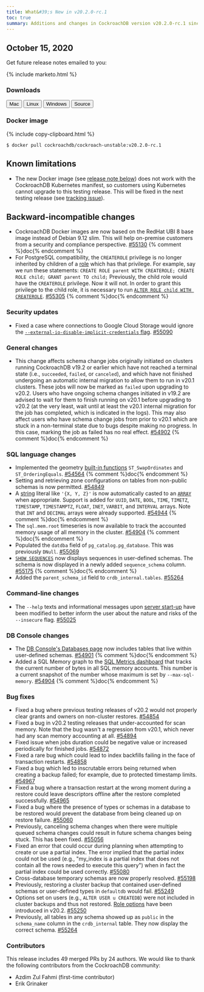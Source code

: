 ```yaml
---
title: What&#39;s New in v20.2.0-rc.1
toc: true
summary: Additions and changes in CockroachDB version v20.2.0-rc.1 since version v20.2.0-beta.4
---
```


## October 15, 2020

Get future release notes emailed to you:

{% include marketo.html %}

### Downloads

<div id="os-tabs" class="clearfix os-tabs_button-outline-primary">
    <a href="https://binaries.cockroachdb.com/cockroach-v20.2.0-rc.1.darwin-10.9-amd64.tgz"><button id="mac" data-eventcategory="mac-binary-release-notes">Mac</button></a>
    <a href="https://binaries.cockroachdb.com/cockroach-v20.2.0-rc.1.linux-amd64.tgz"><button id="linux" data-eventcategory="linux-binary-release-notes">Linux</button></a>
    <a href="https://binaries.cockroachdb.com/cockroach-v20.2.0-rc.1.windows-6.2-amd64.zip"><button id="windows" data-eventcategory="windows-binary-release-notes">Windows</button></a>
    <a href="https://binaries.cockroachdb.com/cockroach-v20.2.0-rc.1.src.tgz"><button id="source" data-eventcategory="source-release-notes">Source</button></a>
</div>

### Docker image

{% include copy-clipboard.html %}
~~~ shell
$ docker pull cockroachdb/cockroach-unstable:v20.2.0-rc.1
~~~

## Known limitations

- The new Docker image (see [release note below](#new-docker-image)) does not work with the CockroachDB Kubernetes manifest, so customers using Kubernetes cannot upgrade to this testing release. This will be fixed in the next testing release (see [tracking issue][#55390]).

## Backward-incompatible changes

- <a name="new-docker-image"></a>CockroachDB Docker images are now based on the RedHat UBI 8 base image instead of Debian 9.12 slim. This will help on-premise customers from a security and compliance perspective. [#55130][#55130] {% comment %}doc{% endcomment %}
- For PostgreSQL compatibility, the `CREATEROLE` privilege is no longer inherited by children of a [role](../v20.2/create-role.html) which has that privilege. For example, say we run these statements: `CREATE ROLE parent WITH CREATEROLE; CREATE ROLE child; GRANT parent TO child;` Previously, the child role would have the `CREATEROLE` privilege. Now it will not. In order to grant this privilege to the child role, it is necessary to run [`ALTER ROLE child WITH CREATEROLE`](../v20.2/alter-role.html). [#55305][#55305] {% comment %}doc{% endcomment %}

### Security updates

- Fixed a case where connections to Google Cloud Storage would ignore the [`--external-io-disable-implicit-credentials` flag](../v20.2/cockroach-start.html#security). [#55090][#55090]

### General changes

- This change affects schema change jobs originally initiated on clusters running CockroachDB v19.2 or earlier which have not reached a terminal state (i.e., `succeeded`, `failed`, or `canceled`), and which have not finished undergoing an automatic internal migration to allow them to run in v20.1 clusters. These jobs will now be marked as `failed` upon upgrading to v20.2. Users who have ongoing schema changes initiated in v19.2 are advised to wait for them to finish running on v20.1 before upgrading to v20.2 (at the very least, wait until at least the v20.1 internal migration for the job has completed, which is indicated in the logs).  This may also affect users who have schema change jobs from prior to v20.1 which are stuck in a non-terminal state due to bugs despite making no progress. In this case, marking the job as failed has no real effect. [#54902][#54902] {% comment %}doc{% endcomment %}

### SQL language changes

- Implemented the geometry [built-in functions](../v20.2/functions-and-operators.html#built-in-functions) `ST_SwapOrdinates` and `ST_OrderingEquals`. [#54564][#54564] {% comment %}doc{% endcomment %}
- Setting and retrieving zone configurations on tables from non-public schemas is now permitted. [#54849][#54849]
- A [string](../v20.2/string.html) literal like `'{X, Y, Z}'` is now automatically casted to an [`ARRAY`](../v20.2/array.html) when appropriate. Support is added for `UUID`, `DATE`, `BOOL`, `TIME`, `TIMETZ`, `TIMESTAMP`, `TIMESTAMPTZ`, `FLOAT`, `INET`, `VARBIT`, and `INTERVAL` arrays. Note that `INT` and `DECIMAL` arrays were already supported. [#54944][#54944] {% comment %}doc{% endcomment %}
- The `sql.mem.root` timeseries is now available to track the accounted memory usage of all memory in the cluster. [#54904][#54904] {% comment %}doc{% endcomment %}
- Populated the `datdba` field of `pg_catalog.pg_database`. This was previously `DNull`. [#55069][#55069]
- [`SHOW SEQUENCES`](../v20.2/show-sequences.html) now displays sequences in user-defined schemas. The schema is now displayed in a newly added `sequence_schema` column. [#55175][#55175] {% comment %}doc{% endcomment %}
- Added the `parent_schema_id` field to `crdb_internal.tables`. [#55264][#55264]

### Command-line changes

- The `--help` texts and informational messages upon [server start-up](../v20.2/cockroach-start.html) have been modified to better inform the user about the nature and risks of the `--insecure` flag. [#55025][#55025]

### DB Console changes

- The [DB Console's Databases page](../v20.2/ui-databases-page.html) now includes tables that live within user-defined schemas. [#54901][#54901] {% comment %}doc{% endcomment %}
- Added a SQL Memory graph to the [SQL Metrics dashboard](../v20.2/ui-sql-dashboard.html) that tracks the current number of bytes in all SQL memory accounts. This number is a current snapshot of the number whose maximum is set by `--max-sql-memory`. [#54904][#54904] {% comment %}doc{% endcomment %}

### Bug fixes

- Fixed a bug where previous testing releases of v20.2 would not properly clear grants and owners on non-cluster restores. [#54854][#54854]
- Fixed a bug in v20.2 testing releases that under-accounted for scan memory. Note that the bug wasn't a regression from v20.1, which never had any scan memory accounting at all. [#54894][#54894]
- Fixed issue when jobs duration could be negative value or increased periodically for finished jobs. [#54872][#54872]
- Fixed a rare bug which could lead to index backfills failing in the face of transaction restarts. [#54858][#54858]
- Fixed a bug which led to inscrutable errors being returned when creating a backup failed; for example, due to protected timestamp limits. [#54967][#54967]
- Fixed a bug where a transaction restart at the wrong moment during a restore could leave descriptors offline after the restore completed successfully. [#54965][#54965]
- Fixed a bug where the presence of types or schemas in a database to be restored would prevent the database from being cleaned up on restore failure. [#55060][#55060]
- Previously, canceling schema changes when there were multiple queued schema changes could result in future schema changes being stuck. This has been fixed. [#55056][#55056]
- Fixed an error that could occur during planning when attempting to create or use a partial index. The error implied that the partial index could not be used (e.g., "my_index is a partial index that does not contain all the rows needed to execute this query") when in fact the partial index could be used correctly. [#55080][#55080]
- Cross-database temporary schemas are now properly resolved. [#55198][#55198]
- Previously, restoring a cluster backup that contained user-defined schemas or user-defined types in `defaultdb` would fail. [#55249][#55249]
- Options set on users (e.g., `ALTER USER u CREATEDB`) were not included in cluster backups and thus not restored. [Role options](../v20.2/alter-user.html) have been introduced in v20.2. [#55250][#55250]
- Previously, all tables in any schema showed up as `public` in the `schema_name` column in the `crdb_internal` table. They now display the correct schema. [#55264][#55264]

### Contributors

This release includes 49 merged PRs by 24 authors.
We would like to thank the following contributors from the CockroachDB community:

- Azdim Zul Fahmi (first-time contributor)
- Erik Grinaker

[#54564]: https://github.com/cockroachdb/cockroach/pull/54564
[#54849]: https://github.com/cockroachdb/cockroach/pull/54849
[#54854]: https://github.com/cockroachdb/cockroach/pull/54854
[#54858]: https://github.com/cockroachdb/cockroach/pull/54858
[#54872]: https://github.com/cockroachdb/cockroach/pull/54872
[#54894]: https://github.com/cockroachdb/cockroach/pull/54894
[#54901]: https://github.com/cockroachdb/cockroach/pull/54901
[#54902]: https://github.com/cockroachdb/cockroach/pull/54902
[#54904]: https://github.com/cockroachdb/cockroach/pull/54904
[#54944]: https://github.com/cockroachdb/cockroach/pull/54944
[#54965]: https://github.com/cockroachdb/cockroach/pull/54965
[#54967]: https://github.com/cockroachdb/cockroach/pull/54967
[#55025]: https://github.com/cockroachdb/cockroach/pull/55025
[#55056]: https://github.com/cockroachdb/cockroach/pull/55056
[#55060]: https://github.com/cockroachdb/cockroach/pull/55060
[#55069]: https://github.com/cockroachdb/cockroach/pull/55069
[#55080]: https://github.com/cockroachdb/cockroach/pull/55080
[#55090]: https://github.com/cockroachdb/cockroach/pull/55090
[#55130]: https://github.com/cockroachdb/cockroach/pull/55130
[#55175]: https://github.com/cockroachdb/cockroach/pull/55175
[#55198]: https://github.com/cockroachdb/cockroach/pull/55198
[#55249]: https://github.com/cockroachdb/cockroach/pull/55249
[#55250]: https://github.com/cockroachdb/cockroach/pull/55250
[#55264]: https://github.com/cockroachdb/cockroach/pull/55264
[#55305]: https://github.com/cockroachdb/cockroach/pull/55305
[#55390]: https://github.com/cockroachdb/cockroach/pull/55390
